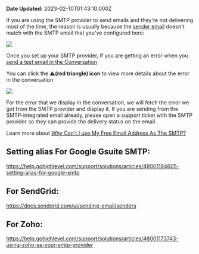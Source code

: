 **Date Updated:** 2023-02-10T01:43:10.000Z

If you are using the SMTP provider to send emails and they're not delivering most of the time, the reason is usually because the [sender email](https://help.gohighlevel.com/en/support/solutions/articles/48000979925) doesn't match with the SMTP email that you've configured here:
  
  
![](https://s3.amazonaws.com/cdn.freshdesk.com/data/helpdesk/attachments/production/48280761517/original/7EeQW-iMOrII91u4q9JADK0pynS16WBRlg.png?1675971805)  

  
Once you set up your SMTP provider, If you are getting an error when you [send a test email in the Conversation](https://help.gohighlevel.com/en/support/solutions/articles/48001208887)

  
You can click the **⚠️(red triangle) icon** to view more details about the error in the conversation

![](https://s3.amazonaws.com/cdn.freshdesk.com/data/helpdesk/attachments/production/48280761065/original/ema0tGCjaqikKsDX4vwAd2Tkm7VsoO1DuQ.png?1675971606)  

For the error that we display in the conversation, we will fetch the error we got from the SMTP provider and display it. If you are sending from the SMTP-integrated email already, please open a support ticket with the SMTP provider so they can provide the delivery status on the email.

  
Learn more about [Why Can't I use My Free Email Address As The SMTP?](https://help.gohighlevel.com/en/support/solutions/articles/48001063376)
  
  
## Setting alias For Google Gsuite SMTP:

<https://help.gohighlevel.com/support/solutions/articles/48001184605-setting-alias-for-google-smtp>
  
  
## For SendGrid:

<https://docs.sendgrid.com/ui/sending-email/senders>
  
  
## For Zoho:

<https://help.gohighlevel.com/support/solutions/articles/48001173743-using-zoho-as-your-smtp-provider>
  
  
